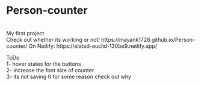 # Person-counter
<br>
My first project
<br>
Check out whether its working or not! https://mayank1728.github.io/Person-counter/
On Netlify: https://elated-euclid-130be9.netlify.app/
<br>

ToDo
<br>
1- hover states for the buttons
<br>
2- increase the font size of counter
<br>
3- its not saving 0 for some reason check out why
